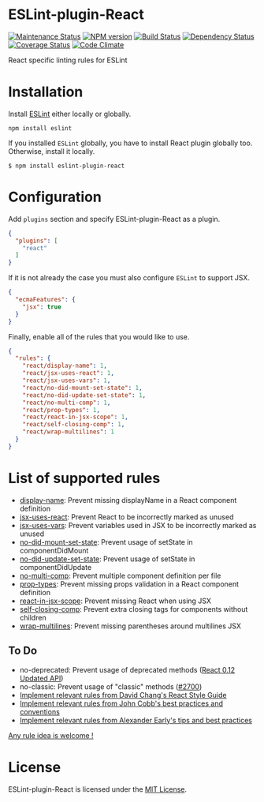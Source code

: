 ESLint-plugin-React
===================

[![Maintenance Status][status-image]][status-url] [![NPM version][npm-image]][npm-url] [![Build Status][travis-image]][travis-url] [![Dependency Status][deps-image]][deps-url] [![Coverage Status][coverage-image]][coverage-url] [![Code Climate][climate-image]][climate-url]

React specific linting rules for ESLint

# Installation

Install [ESLint](https://www.github.com/eslint/eslint) either locally or globally.

    npm install eslint

If you installed `ESLint` globally, you have to install React plugin globally too. Otherwise, install it locally.

    $ npm install eslint-plugin-react

# Configuration

Add `plugins` section and specify ESLint-plugin-React as a plugin.

```json
{
  "plugins": [
    "react"
  ]
}
```

If it is not already the case you must also configure `ESLint` to support JSX.

```json
{
  "ecmaFeatures": {
    "jsx": true
  }
}
```

Finally, enable all of the rules that you would like to use.

```json
{
  "rules": {
    "react/display-name": 1,
    "react/jsx-uses-react": 1,
    "react/jsx-uses-vars": 1,
    "react/no-did-mount-set-state": 1,
    "react/no-did-update-set-state": 1,
    "react/no-multi-comp": 1,
    "react/prop-types": 1,
    "react/react-in-jsx-scope": 1,
    "react/self-closing-comp": 1,
    "react/wrap-multilines": 1
  }
}
```

# List of supported rules

* [display-name](docs/rules/display-name.md): Prevent missing displayName in a React component definition
* [jsx-uses-react](docs/rules/jsx-uses-react.md): Prevent React to be incorrectly marked as unused
* [jsx-uses-vars](docs/rules/jsx-uses-vars.md): Prevent variables used in JSX to be incorrectly marked as unused
* [no-did-mount-set-state](docs/rules/no-did-mount-set-state.md): Prevent usage of setState in componentDidMount
* [no-did-update-set-state](docs/rules/no-did-update-set-state.md): Prevent usage of setState in componentDidUpdate
* [no-multi-comp](docs/rules/no-multi-comp.md): Prevent multiple component definition per file
* [prop-types](docs/rules/prop-types.md): Prevent missing props validation in a React component definition
* [react-in-jsx-scope](docs/rules/react-in-jsx-scope.md): Prevent missing React when using JSX
* [self-closing-comp](docs/rules/self-closing-comp.md): Prevent extra closing tags for components without children
* [wrap-multilines](docs/rules/wrap-multilines.md): Prevent missing parentheses around multilines JSX

## To Do

* no-deprecated: Prevent usage of deprecated methods ([React 0.12 Updated API](http://facebook.github.io/react/blog/2014/10/28/react-v0.12.html#new-terminology-amp-updated-apis))
* no-classic: Prevent usage of "classic" methods ([#2700](https://github.com/facebook/react/pull/2700))
* [Implement relevant rules from David Chang's React Style Guide](https://reactjsnews.com/react-style-guide-patterns-i-like)
* [Implement relevant rules from John Cobb's best practices and conventions](http://web-design-weekly.com/2015/01/29/opinionated-guide-react-js-best-practices-conventions/)
* [Implement relevant rules from Alexander Early's tips and best practices](http://aeflash.com/2015-02/react-tips-and-best-practices.html)

[Any rule idea is welcome !](https://github.com/yannickcr/eslint-plugin-react/issues)

# License

ESLint-plugin-React is licensed under the [MIT License](http://www.opensource.org/licenses/mit-license.php).


[npm-url]: https://npmjs.org/package/eslint-plugin-react
[npm-image]: http://img.shields.io/npm/v/eslint-plugin-react.svg?style=flat-square

[travis-url]: https://travis-ci.org/yannickcr/eslint-plugin-react
[travis-image]: http://img.shields.io/travis/yannickcr/eslint-plugin-react/master.svg?style=flat-square

[deps-url]: https://david-dm.org/yannickcr/eslint-plugin-react
[deps-image]: https://img.shields.io/david/dev/yannickcr/eslint-plugin-react.svg?style=flat-square

[coverage-url]: https://coveralls.io/r/yannickcr/eslint-plugin-react?branch=master
[coverage-image]: http://img.shields.io/coveralls/yannickcr/eslint-plugin-react/master.svg?style=flat-square

[climate-url]: https://codeclimate.com/github/yannickcr/eslint-plugin-react
[climate-image]: http://img.shields.io/codeclimate/github/yannickcr/eslint-plugin-react.svg?style=flat-square

[status-url]: https://github.com/yannickcr/eslint-plugin-react/pulse
[status-image]: http://img.shields.io/badge/status-maintained-brightgreen.svg?style=flat-square

